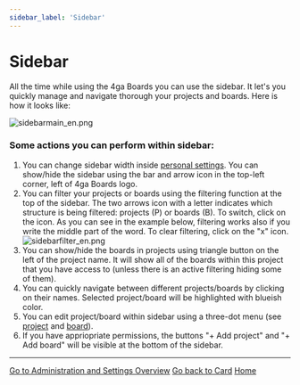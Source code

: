```yaml
---
sidebar_label: 'Sidebar'
---
```


# Sidebar

All the time while using the 4ga Boards you can use the sidebar. It let's you quickly manage and navigate thorough your projects and boards. Here is how it looks like:


![sidebarmain_en.png](../sidebarmain_en.png)

### Some actions you can perform within sidebar:
1. You can change sidebar width inside [personal settings](../en/settings).
You can show/hide the sidebar using the bar and arrow icon in the top-left corner, left of 4ga Boards logo.
2. You can filter your projects or boards using the filtering function at the top of the sidebar. The two arrows icon with a letter indicates which structure is being filtered: projects (P) or boards (B). To switch, click on the icon. As you can see in the example below, filtering works also if you write the middle part of the word. To clear filtering, click on the "x" icon.
![sidebarfilter_en.png](../sidebarfilter_en.png)
3. You can show/hide the boards in projects using triangle button on the left of the project name. It will show all of the boards within this project that you have access to (unless there is an active filtering hiding some of them).
4. You can quickly navigate between different projects/boards by clicking on their names. Selected project/board will be highlighted with blueish color.
5. You can edit project/board within sidebar using a three-dot menu (see [project](/en/project) and [board](/en/board)).
6. If you have appriopriate permissions, the buttons "+ Add project" and "+ Add board" will be visible at the bottom of the sidebar.


---
[Go to Administration and Settings Overview](/en/admin-settings)
[Go back to Card](/en/card)
[Home](/en/home)